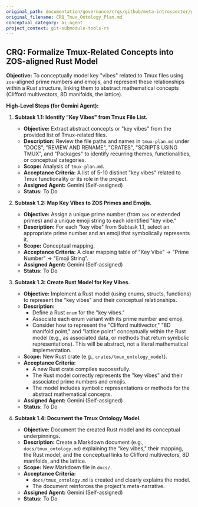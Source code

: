```yaml
---
original_path: documentation/governance/crqs/github/meta-introspector/git-submodule-tools-rs/CRQ_Tmux_Ontology_Plan.md
original_filename: CRQ_Tmux_Ontology_Plan.md
conceptual_category: ai-agent
project_context: git-submodule-tools-rs
---
```


## CRQ: Formalize Tmux-Related Concepts into ZOS-aligned Rust Model

**Objective:** To conceptually model key "vibes" related to Tmux files using `zos`-aligned prime numbers and emojis, and represent these relationships within a Rust structure, linking them to abstract mathematical concepts (Clifford multivectors, 8D manifolds, the lattice).

**High-Level Steps (for Gemini Agent):**

1.  **Subtask 1.1: Identify "Key Vibes" from Tmux File List.**
    *   **Objective:** Extract abstract concepts or "key vibes" from the provided list of Tmux-related files.
    *   **Description:** Review the file paths and names in `tmux-plan.md` under "DOCS", "REVIEW AND RENAME", "CRATES", "SCRIPTS USING TMUX", and "Packages" to identify recurring themes, functionalities, or conceptual categories.
    *   **Scope:** Analysis of `tmux-plan.md`.
    *   **Acceptance Criteria:** A list of 5-10 distinct "key vibes" related to Tmux functionality or its role in the project.
    *   **Assigned Agent:** Gemini (Self-assigned)
    *   **Status:** To Do

2.  **Subtask 1.2: Map Key Vibes to ZOS Primes and Emojis.**
    *   **Objective:** Assign a unique prime number (from `zos` or extended primes) and a unique emoji string to each identified "key vibe."
    *   **Description:** For each "key vibe" from Subtask 1.1, select an appropriate prime number and an emoji that symbolically represents it.
    *   **Scope:** Conceptual mapping.
    *   **Acceptance Criteria:** A clear mapping table of "Key Vibe" -> "Prime Number" -> "Emoji String".
    *   **Assigned Agent:** Gemini (Self-assigned)
    *   **Status:** To Do

3.  **Subtask 1.3: Create Rust Model for Key Vibes.**
    *   **Objective:** Implement a Rust model (using enums, structs, functions) to represent the "key vibes" and their conceptual relationships.
    *   **Description:**
        *   Define a Rust `enum` for the "key vibes."
        *   Associate each enum variant with its prime number and emoji.
        *   Consider how to represent the "Clifford multivector," "8D manifold point," and "lattice point" conceptually within the Rust model (e.g., as associated data, or methods that return symbolic representations). This will be abstract, not a literal mathematical implementation.
    *   **Scope:** New Rust crate (e.g., `crates/tmux_ontology_model`).
    *   **Acceptance Criteria:**
        *   A new Rust crate compiles successfully.
        *   The Rust model correctly represents the "key vibes" and their associated prime numbers and emojis.
        *   The model includes symbolic representations or methods for the abstract mathematical concepts.
    *   **Assigned Agent:** Gemini (Self-assigned)
    *   **Status:** To Do

4.  **Subtask 1.4: Document the Tmux Ontology Model.**
    *   **Objective:** Document the created Rust model and its conceptual underpinnings.
    *   **Description:** Create a Markdown document (e.g., `docs/tmux_ontology.md`) explaining the "key vibes," their mapping, the Rust model, and the conceptual links to Clifford multivectors, 8D manifolds, and the lattice.
    *   **Scope:** New Markdown file in `docs/`.
    *   **Acceptance Criteria:**
        *   `docs/tmux_ontology.md` is created and clearly explains the model.
        *   The document reinforces the project's meta-narrative.
    *   **Assigned Agent:** Gemini (Self-assigned)
    *   **Status:** To Do
